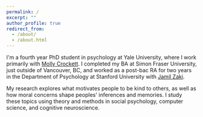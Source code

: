 ```yaml
---
permalink: /
excerpt: ""
author_profile: true
redirect_from: 
  - /about/
  - /about.html
---
```


I'm a fourth year PhD student in psychology at Yale University, where I work primarily with [Molly Crockett](http://www.crockettlab.org/). I completed my BA at Simon Fraser University, just outside of Vancouver, BC, and worked as a post-bac RA for two years in the Department of Psychology at Stanford University with [Jamil Zaki](http://ssnl.stanford.edu/). 

My research explores what motivates people to be kind to others, as well as how moral concerns shape peoples' inferences and memories. I study these topics using theory and methods in social psychology, computer science, and cognitive neuroscience.

